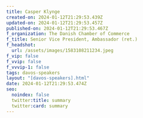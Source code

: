 ```yaml
---
title: Casper Klynge
created-on: 2024-01-12T21:29:53.439Z
updated-on: 2024-01-12T21:29:53.457Z
published-on: 2024-01-12T21:29:53.467Z
f_organization: The Danish Chamber of Commerce
f_title: Senior Vice President, Ambassador (ret.)
f_headshot:
  url: /assets/images/1583108211234.jpeg
f_vip: false
f_vvip: false
f_vvvip-1: false
tags: davos-speakers
layout: "[davos-speakers].html"
date: 2024-01-12T21:29:53.474Z
seo:
  noindex: false
  twitter:title: summary
  twitter:card: summary
---
```

